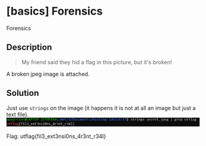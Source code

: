 # [basics] Forensics
Forensics

## Description

> My friend said they hid a flag in this picture, but it's broken!

A broken jpeg image is attached.

## Solution

Just use ```strings``` on the image (it happens it is not at all an image but just a text file).
![console](images/forensicsbasics.png)

Flag: utflag{fil3_ext3nsi0ns_4r3nt_r34l}
